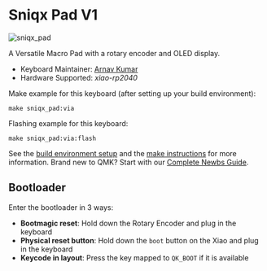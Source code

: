 # Sniqx Pad V1

![sniqx_pad](https://github.com/user-attachments/assets/335b4143-3be4-466b-bec2-c9d216802052)

A Versatile Macro Pad with a rotary encoder and OLED display.

* Keyboard Maintainer: [Arnav Kumar](https://github.com/arnav-kr)
* Hardware Supported: *xiao-rp2040*

Make example for this keyboard (after setting up your build environment):
```
make sniqx_pad:via
````
Flashing example for this keyboard:
```
make sniqx_pad:via:flash
```
See the [build environment setup](https://docs.qmk.fm/#/getting_started_build_tools) and the [make instructions](https://docs.qmk.fm/#/getting_started_make_guide) for more information. Brand new to QMK? Start with our [Complete Newbs Guide](https://docs.qmk.fm/#/newbs).

## Bootloader

Enter the bootloader in 3 ways:

* **Bootmagic reset**: Hold down the Rotary Encoder and plug in the keyboard
* **Physical reset button**: Hold down the `boot` button on the Xiao and plug in the keyboard
* **Keycode in layout**: Press the key mapped to `QK_BOOT` if it is available
